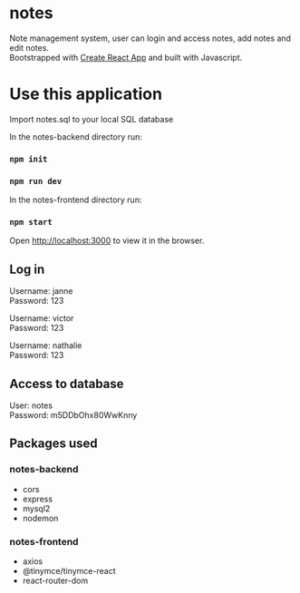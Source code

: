 # notes

Note management system, user can login and access notes, add notes and edit notes. <br>
Bootstrapped with [Create React App](https://github.com/facebook/create-react-app) and built with Javascript.<br>



# Use this application

Import notes.sql to your local SQL database

In the notes-backend directory run:
### `npm init`
### `npm run dev`

In the notes-frontend directory run:

### `npm start`

Open [http://localhost:3000](http://localhost:3000) to view it in the browser.


## Log in

Username: janne<br>
Password: 123<br>

Username: victor<br>
Password: 123<br>

Username: nathalie<br>
Password: 123<br>

## Access to database
User: notes<br>
Password: m5DDbOhx80WwKnny<br>

## Packages used

### notes-backend
- cors
- express
- mysql2
- nodemon

### notes-frontend
- axios
- @tinymce/tinymce-react
- react-router-dom
